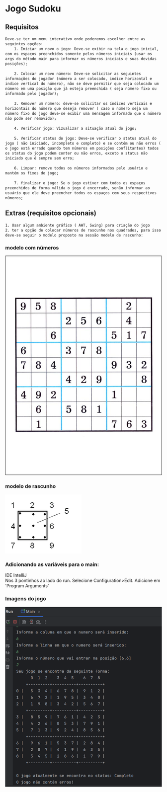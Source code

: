 # Jogo Sudoku

## Requisitos
    Deve-se ter um menu interativo onde poderemos escolher entre as seguintes opções:
        1. Iniciar um novo o jogo: Deve-se exibir na tela o jogo inicial, com os espaços preenchidos somente pelos números iniciais (usar os args do método main para informar os números iniciais e suas devidas posições);

        2. Colocar um novo número: Deve-se solicitar as seguintes informações do jogador (número a ser colocado, indice horizontal e indice vertical do número), não se deve permitir que seja colocado um número em uma posição que já esteja preenchida ( seja número fixo ou informado pelo jogador);

        3. Remover um número: deve-se solicitar os índices verticais e horizontais do número que deseja remover ( caso o número seja um número fixo do jogo deve-se exibir uma mensagem informado que o número não pode ser removido);

        4. Verificar jogo: Vizualizar a situação atual do jogo;

        5. Verificar status do jogo: Deve-se verificar o status atual do jogo ( não iniciado, incompleto e completo) e se contém ou não erros ( o jogo está errado quando tem números em posições conflitantes) todos os status do jogo podem conter ou não erros, exceto o status não iniciado que é sempre sem erro;

        6. Limpar: remove todos os números informados pelo usuário e mantém os fixos do jogo;

        7. finalizar o jogo: Se o jogo estiver com todos os espaços preenchidos de forma válida o jogo é encerrado, senão informar ao usuário que ele deve preencher todos os espaços com seus respectivos números;

## Extras (requisitos opcionais)
    1. Usar algum ambiente gráfico ( AWT, Swing) para criação do jogo
    2. ter a opção de colocar números de rascunho nos quadrados, para isso deve-se seguir o modelo proposto na sessão modelo de rascunho:

### modelo com números
![Sudoku](images/sudoku.jpg)

### modelo de rascunho
![rascunho](images/draft.gif)

### Adicionando as variáveis para o main:
IDE IntelliJ </br>
Nos 3 pontinhos ao lado do run. Selecione Configuration>Edit.
Adicione em 'Program Arguments'

### Imagens do jogo
![jogo](images/img.png)